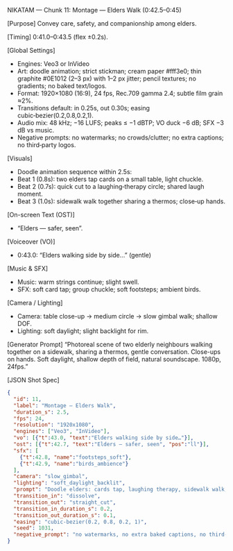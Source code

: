 NIKATAM — Chunk 11: Montage — Elders Walk (0:42.5–0:45)

[Purpose]
Convey care, safety, and companionship among elders.

[Timing]
0:41.0–0:43.5 (flex ±0.2s).

[Global Settings]
- Engines: Veo3 or InVideo
- Art: doodle animation; strict stickman; cream paper #fff3e0; thin graphite #0E1012 (2–3 px) with 1–2 px jitter; pencil textures; no gradients; no baked text/logos.
- Format: 1920×1080 (16:9), 24 fps, Rec.709 gamma 2.4; subtle film grain ≈2%.
- Transitions default: in 0.25s, out 0.30s; easing cubic‑bezier(0.2,0.8,0.2,1).
- Audio mix: 48 kHz; −16 LUFS; peaks ≤ −1 dBTP; VO duck −6 dB; SFX −3 dB vs music.
- Negative prompts: no watermarks; no crowds/clutter; no extra captions; no third‑party logos.

 
[Visuals]
- Doodle animation sequence within 2.5s:
- Beat 1 (0.8s): two elders tap cards on a small table, light chuckle.
- Beat 2 (0.7s): quick cut to a laughing‑therapy circle; shared laugh moment.
- Beat 3 (1.0s): sidewalk walk together sharing a thermos; close‑up hands.

[On-screen Text (OST)]
- “Elders — safer, seen”.

[Voiceover (VO)]
- 0:43.0: “Elders walking side by side…” (gentle)

[Music & SFX]
- Music: warm strings continue; slight swell.
- SFX: soft card tap; group chuckle; soft footsteps; ambient birds.

[Camera / Lighting]
- Camera: table close-up → medium circle → slow gimbal walk; shallow DOF.
- Lighting: soft daylight; slight backlight for rim.



[Generator Prompt]
“Photoreal scene of two elderly neighbours walking together on a sidewalk, sharing a thermos, gentle conversation. Close-ups on hands. Soft daylight, shallow depth of field, natural soundscape. 1080p, 24fps.”

[JSON Shot Spec]
```json
{
  "id": 11,
  "label": "Montage — Elders Walk",
  "duration_s": 2.5,
  "fps": 24,
  "resolution": "1920x1080",
  "engines": ["Veo3", "InVideo"],
  "vo": [{"t":43.0, "text":"Elders walking side by side…"}],
  "ost": [{"t":42.7, "text":"Elders — safer, seen", "pos":"ll"}],
  "sfx": [
    {"t":42.8, "name":"footsteps_soft"},
    {"t":42.9, "name":"birds_ambience"}
  ],
  "camera": "slow_gimbal",
  "lighting": "soft_daylight_backlit",
  "prompt": "Doodle elders: cards tap, laughing therapy, sidewalk walk; pencil textures; no baked text.",
  "transition_in": "dissolve",
  "transition_out": "straight_cut",
  "transition_in_duration_s": 0.2,
  "transition_out_duration_s": 0.1,
  "easing": "cubic-bezier(0.2, 0.8, 0.2, 1)",
  "seed": 1031,
  "negative_prompt": "no watermarks, no extra baked captions, no third-party logos"
}
```


